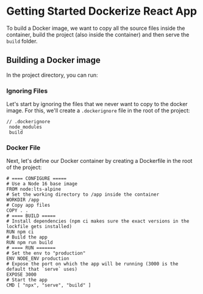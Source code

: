 # Getting Started Dockerize React App

To build a Docker image, we want to copy all the source files inside the container, build the project (also inside the container) and then serve the `build` folder.

## Building a Docker image

In the project directory, you can run:

### Ignoring Files

Let's start by ignoring the files that we never want to copy to the docker image. For this, we'll create a `.dockerignore` file in the root of the project:

```
// .dockerignore
 node_modules
 build
```

### Docker File

Next, let's define our Docker container by creating a Dockerfile in the root of the project:

```
# ==== CONFIGURE =====
# Use a Node 16 base image
FROM node:lts-alpine
# Set the working directory to /app inside the container
WORKDIR /app
# Copy app files
COPY . .
# ==== BUILD =====
# Install dependencies (npm ci makes sure the exact versions in the lockfile gets installed)
RUN npm ci
# Build the app
RUN npm run build
# ==== RUN =======
# Set the env to "production"
ENV NODE_ENV production
# Expose the port on which the app will be running (3000 is the default that `serve` uses)
EXPOSE 3000
# Start the app
CMD [ "npx", "serve", "build" ]
```
